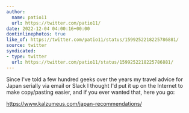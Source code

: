 ```yaml
---
author:
  name: patio11
  url: https://twitter.com/patio11/
date: 2022-12-04 04:00:16+00:00
dontinlinephotos: true
like_of: https://twitter.com/patio11/status/1599252218225786881/
source: twitter
syndicated:
- type: twitter
  url: https://twitter.com/patio11/status/1599252218225786881/
---
```


Since I've told a few hundred geeks over the years my travel advice for Japan serially via email or Slack I thought I'd put it up on the Internet to make copy/pasting easier, and if you ever wanted that, here you go:



https://www.kalzumeus.com/japan-recommendations/
